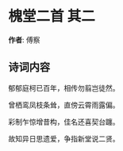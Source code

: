 # 槐堂二首  其二

**作者**: 傅察

## 诗词内容

郁郁庭柯已百年，相传勿翦岂徒然。

曾栖鸾凤枝条耸，直傍云霄雨露偏。

彩制乍惊增昔构，佳名还喜契台躔。

故知异日思遗爱，争指新堂说二贤。

